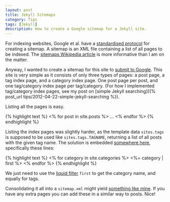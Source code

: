 ```yaml
---
layout: post
title: Jekyll Sitemaps
category: Tips
tags: [Jekyll]
description: How to create a Google sitemap for a Jekyll site.
---
```


For indexing websites, Google et al. have a [standardised protocol](http://www.sitemaps.org/) for creating a sitemap. A sitemap is an XML file containing a list of all pages to be indexed. The [sitemaps Wikipedia article](http://en.wikipedia.org/wiki/Google_Sitemap) is more informative than I am on the matter.

Anyway, I wanted to create a sitemap for this site to [submit to Google](https://www.google.com/webmasters/tools/). This site is very simple as it consists of only three types of pages: a post page, a tag index page, and a category index page. One post page per post, and one tag/category index page per tag/category. (For how I implemented tag/category index pages, see my post on [simple Jekyll searching]({% post_url tips/2012-04-22-simple-jekyll-searching %}).

Listing all the pages is easy.

{% highlight text %}
<% for post in site.posts %>
...
<% endfor %>
{% endhighlight %}

Listing the index pages was slightly harder, as the template data `sites.tags` is supposed to be used like `sites.tags.TAGNAME`, returning a list of all posts with the given tag name. The solution is embedded [somewhere here](https://groups.google.com/forum/?fromgroups#!topic/jekyll-rb/W_8n8_yvopw), specifically these lines:

{% highlight text %}
<% for category in site.categories %>
  <%= category | first %>
<% endfor %>
{% endhighlight %}

We just need to use the [liquid filter]() `first` to get the category name, and equally for tags.

Consolidating it all into a `sitemap.xml` might yield [something like mine](http://github.com/alexpearce/alexpearce.github.com/blob/master/sitemap.xml). If you have any extra pages you can add these in a similar way to posts. Nice!
